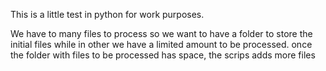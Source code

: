 This is a little test in python for work purposes.

We have to many files to process so we want to have a folder to store the initial files while in other we have a limited amount to be processed.
once the folder with files to be processed has space, the scrips adds more files
